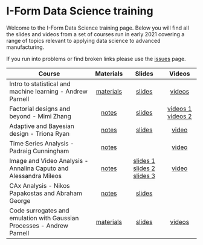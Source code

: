 # I-Form Data Science training 

Welcome to the I-Form Data Science training page. Below you will find all the slides and videos from a set of courses run in early 2021 covering a range of topics relevant to applying data science to advanced manufacturing.

If you run into problems or find broken links please use the [issues](https://github.com/I-Form/data-science-training/issues) page. 

| Course                                                     | Materials | Slides | Videos |
|------------------------------------------------------------|:-----------:|:--------:|:--------:|
| Intro to statistical and machine learning - Andrew Parnell | [materials](https://andrewcparnell.github.io/intro_to_ml/) | [slides](https://github.com/andrewcparnell/intro_to_ml/raw/master/intro_slides.pdf) | [videos](https://andrewcparnell.github.io/intro_to_ml/) |
| Factorial designs and beyond - Mimi Zhang                  | [notes](https://github.com/I-Form/data-science-training/raw/main/2.%20Factorial%20designs%20and%20beyond_Mimi%20Zhang/Course%20Materials.docx) | [slides](https://github.com/I-Form/data-science-training/raw/main/2.%20Factorial%20designs%20and%20beyond_Mimi%20Zhang/DoE%20SLIDES%202021.1.15.pdf) | [videos 1](https://tcd.cloud.panopto.eu/Panopto/Pages/Viewer.aspx?id=e29efdf3-a54e-44cb-8762-acac0159634a) [videos 2](https://tcd.cloud.panopto.eu/Panopto/Pages/Viewer.aspx?id=b793478b-bcd6-403b-be10-acad016bc373) |
| Adaptive and Bayesian design - Triona Ryan                 | [notes](https://github.com/I-Form/data-science-training/raw/main/3.%20Adaptive%20and%20Bayesian%20design_Triona%20Ryan/Course%20Materials.docx) | [slides](https://github.com/I-Form/data-science-training/raw/main/3.%20Adaptive%20and%20Bayesian%20design_Triona%20Ryan/Adaptive%20Design%20of%20Experiments%20using%20Bayesian%20OptimisationSLIDES.pdf) | [video](https://media.heanet.ie/page/e2d055216c634bb1a5ff78d730f5e87c) |
| Time Series Analysis - Padraig Cunningham                  | [notes](https://github.com/I-Form/data-science-training/raw/main/4.%20Time%20Series%20Analysis_Padraig%20Cunningham/Course%20Materials.docx) | | [video](https://media.heanet.ie/page/7623e75837df4485b000945f7d5f5139) |
| Image and Video Analysis - Annalina Caputo and Alessandra Mileos | [notes](https://github.com/I-Form/data-science-training/raw/main/5.%20Image%20and%20Video%20Analysis_A.Caputo%20and%20A.Mileo/Course%20Materials.docx) | [slides 1](https://github.com/I-Form/data-science-training/raw/main/5.%20Image%20and%20Video%20Analysis_A.Caputo%20and%20A.Mileo/Part%201_Intro%20Computer%20Vision_A.Caputo.pdf) [slides 2](https://github.com/I-Form/data-science-training/raw/main/5.%20Image%20and%20Video%20Analysis_A.Caputo%20and%20A.Mileo/Part%202_Image%20and%20Video%20Analysis%20for%20Additve%20Manufacturing_A.Mileo.pdf) [slides 3](https://github.com/I-Form/data-science-training/raw/main/5.%20Image%20and%20Video%20Analysis_A.Caputo%20and%20A.Mileo/Part%203_Approaches%20and%20Datasets_X.Liu.pdf) | [video](https://media.heanet.ie/page/8eff247192f64d2683ff5c6525ca5f23) |
| CAx Analysis - Nikos Papakostas and Abraham George         | [notes](https://github.com/I-Form/data-science-training/raw/main/6.%20CAx%20Analysis_N.Papakostas_A.George/Course%20Materials.docx) | [slides](https://github.com/I-Form/data-science-training/raw/main/6.%20CAx%20Analysis_N.Papakostas_A.George/CAx%20presentation.pptx) |        |
| Code surrogates and emulation with Gaussian Processes - Andrew Parnell      | [materials](https://andrewcparnell.github.io/intro_emulators/) | [slides](https://github.com/andrewcparnell/intro_emulators/tree/master/slides) | [videos](https://andrewcparnell.github.io/intro_emulators/) |
